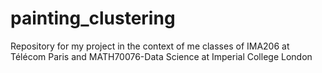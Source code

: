 # painting_clustering
Repository for my project in the context of me classes of IMA206 at Télécom Paris and MATH70076-Data Science at Imperial College London
